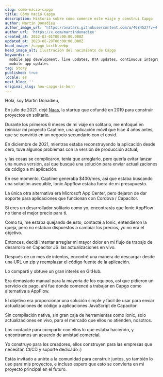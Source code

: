 ```yaml
---
slug: como-nacio-capgo
title: Cómo nació Capgo
description: Historia sobre cómo comencé este viaje y construí Capgo
author: Martin Donadieu
author_image_url: 'https://avatars.githubusercontent.com/u/4084527?v=4'
author_url: 'https://x.com/martindonadieu'
created_at: 2022-03-01T00:00:00.000Z
updated_at: 2023-06-29T00:00:00.000Z
head_image: /capgo_birth.webp
head_image_alt: Ilustración del nacimiento de Capgo
keywords: >-
  mobile app development, live updates, OTA updates, continuous integration,
  mobile app updates
tag: Story
published: true
locale: es
next_blog: ''
original_slug: how-capgo-is-born
---
```

Hola, soy Martin Donadieu,

En julio de 2021, dejé [Naas](https://naas.ai/), la startup que cofundé en 2019 para construir proyectos en solitario.

Durante los primeros 6 meses de mi viaje en solitario, me enfoqué en reiniciar mi proyecto Captime, una aplicación móvil que hice 4 años antes, que se convirtió en un negocio secundario con el covid.

En diciembre de 2021, mientras estaba reconstruyendo la aplicación desde cero, tuve algunos problemas con la versión de producción actual,

y las cosas se complicaron, tenía que arreglarlo, pero quería evitar lanzar una nueva versión, así que busqué una solución para enviar actualizaciones de código a mi aplicación.

En ese momento, Captime generaba $400/mes, así que estaba buscando una solución asequible, Ionic Appflow estaba fuera de mi presupuesto.

La única otra alternativa era Microsoft App Center, pero dejaron de dar soporte para aplicaciones que funcionan con Cordova / Capacitor.

Si eres un desarrollador solitario como yo, encontrarás que Ionic AppFlow no tiene el mejor precio para ti.

Como tú, me estaba quejando de esto, contacté a Ionic, entendieron la queja, pero no estaban dispuestos a cambiar los precios, yo no era el objetivo.

Entonces, decidí intentar arreglar mi mayor dolor en mi flujo de trabajo de desarrollo en Capacitor JS: las actualizaciones en vivo.

Después de un mes de intentos, encontré una manera de descargar desde una URL un zip y reemplazar el código fuente de la aplicación.

Lo compartí y obtuve un gran interés en GitHub.

Era demasiado manual para la mayoría de los equipos, así que pidieron un servicio de pago, ahí fue donde comencé a trabajar en Capgo como alternativa a AppFlow.

El objetivo era proporcionar una solución simple y fácil de usar para enviar actualizaciones de código a aplicaciones JavaScript de Capacitor.

Sin compilación nativa, sin gran caja de herramientas como Ionic, solo actualizaciones en vivo, para el mercado que ellos no atienden, nosotros.

Los contacté para compartir con ellos lo que estaba haciendo, y encontramos un acuerdo de amistad comercial.

Yo construyo para los creadores, ellos construyen para las empresas que necesitan CI/CD y soporte dedicado :)

Estás invitado a unirte a la comunidad para construir juntos, yo también lo uso para mis proyectos, e incluso espero que esto se convierta en mi proyecto principal en el futuro.

